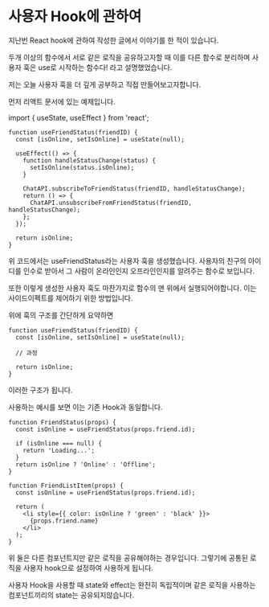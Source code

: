 # 사용자 Hook에 관하여

지난번 React hook에 관하여 작성한 글에서 이야기를 한 적이 있습니다.

두개 이상의 함수에서 서로 같은 로직을 공유하고자할 때 이를 다른 함수로 분리하며
사용자 훅은 use로 시작하는 함수다! 라고 설명했었습니다.

저는 오늘 사용자 훅을 더 깊게 공부하고 직접 만들어보고자합니다.

먼저 리액트 문서에 있는 예제입니다.

import { useState, useEffect } from 'react';

```
function useFriendStatus(friendID) {
  const [isOnline, setIsOnline] = useState(null);

  useEffect(() => {
    function handleStatusChange(status) {
      setIsOnline(status.isOnline);
    }

    ChatAPI.subscribeToFriendStatus(friendID, handleStatusChange);
    return () => {
      ChatAPI.unsubscribeFromFriendStatus(friendID, handleStatusChange);
    };
  });

  return isOnline;
}
```

위 코드에서는 useFriendStatus라는 사용자 훅을 생성했습니다.
사용자의 친구의 아이디를 인수로 받아서 그 사람이 온라인인지 오프라인인지를 알려주는 함수로 보입니다.

또한 이렇게 생성한 사용자 훅도 마찬가지로 함수의 맨 위에서 실행되어야합니다.
이는 사이드이펙트를 제어하기 위한 방법입니다.

위에 훅의 구조를 간단하게 요약하면

```
function useFriendStatus(friendID) {
  const [isOnline, setIsOnline] = useState(null);

  // 과정

  return isOnline;
}
```

이러한 구조가 됩니다.

사용하는 예시를 보면 이는 기존 Hook과 동일합니다.

```
function FriendStatus(props) {
  const isOnline = useFriendStatus(props.friend.id);

  if (isOnline === null) {
    return 'Loading...';
  }
  return isOnline ? 'Online' : 'Offline';
}
```

```
function FriendListItem(props) {
  const isOnline = useFriendStatus(props.friend.id);

  return (
    <li style={{ color: isOnline ? 'green' : 'black' }}>
      {props.friend.name}
    </li>
  );
}
```

위 둘은 다른 컴포넌트지만 같은 로직을 공유해야하는 경우입니다.
그렇기에 공통된 로직을 사용자 hook으로 설정하여 사용하게 됩니다.

사용자 Hook을 사용할 때 state와 effect는 완전히 독립적이며 
같은 로직을 사용하는 컴포넌트끼리의 state는 공유되지않습니다.


